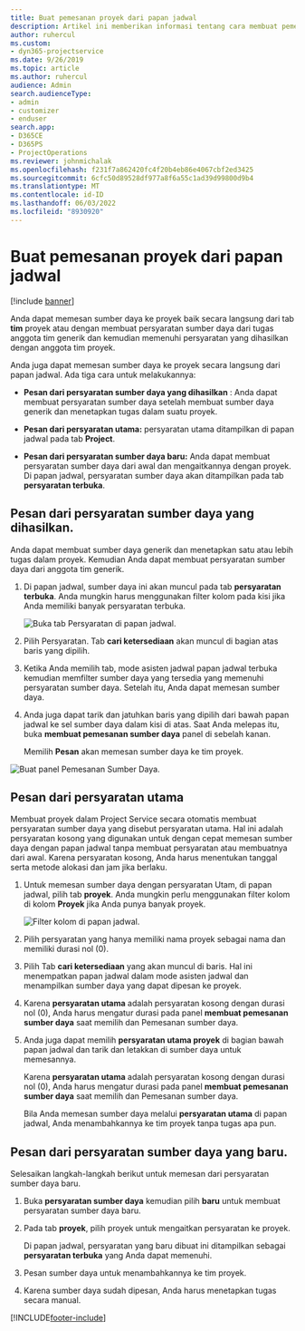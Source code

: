 ```yaml
---
title: Buat pemesanan proyek dari papan jadwal
description: Artikel ini memberikan informasi tentang cara membuat pemesanan proyek dari papan jadwal.
author: ruhercul
ms.custom:
- dyn365-projectservice
ms.date: 9/26/2019
ms.topic: article
ms.author: ruhercul
audience: Admin
search.audienceType:
- admin
- customizer
- enduser
search.app:
- D365CE
- D365PS
- ProjectOperations
ms.reviewer: johnmichalak
ms.openlocfilehash: f231f7a862420fc4f20b4eb86e4067cbf2ed3425
ms.sourcegitcommit: 6cfc50d89528df977a8f6a55c1ad39d99800d9b4
ms.translationtype: MT
ms.contentlocale: id-ID
ms.lasthandoff: 06/03/2022
ms.locfileid: "8930920"
---
```

# <a name="create-a-project-booking-from-the-schedule-board"></a>Buat pemesanan proyek dari papan jadwal

[!include [banner](../includes/psa-now-project-operations.md)]

Anda dapat memesan sumber daya ke proyek baik secara langsung dari tab **tim** proyek atau dengan membuat persyaratan sumber daya dari tugas anggota tim generik dan kemudian memenuhi persyaratan yang dihasilkan dengan anggota tim proyek.

Anda juga dapat memesan sumber daya ke proyek secara langsung dari papan jadwal. Ada tiga cara untuk melakukannya:

- **Pesan dari persyaratan sumber daya yang dihasilkan** : Anda dapat membuat persyaratan sumber daya setelah membuat sumber daya generik dan menetapkan tugas dalam suatu proyek.

- **Pesan dari persyaratan utama:** persyaratan utama ditampilkan di papan jadwal pada tab **Project**. 

- **Pesan dari persyaratan sumber daya baru:** Anda dapat membuat persyaratan sumber daya dari awal dan mengaitkannya dengan proyek. Di papan jadwal, persyaratan sumber daya akan ditampilkan pada tab **persyaratan terbuka**.

## <a name="book-from-a-generated-resource-requirement"></a>Pesan dari persyaratan sumber daya yang dihasilkan.

Anda dapat membuat sumber daya generik dan menetapkan satu atau lebih tugas dalam proyek. Kemudian Anda dapat membuat persyaratan sumber daya dari anggota tim generik. 

1.  Di papan jadwal, sumber daya ini akan muncul pada tab **persyaratan terbuka**. Anda mungkin harus menggunakan filter kolom pada kisi jika Anda memiliki banyak persyaratan terbuka. 

    ![Buka tab Persyaratan di papan jadwal.](media/FAQ-Project-Booking-Schedule-Board-1.png "Tangkapan layar tabel Pemesanan dan tugas")

2. Pilih Persyaratan. Tab **cari ketersediaan** akan muncul di bagian atas baris yang dipilih.
 
3. Ketika Anda memilih tab, mode asisten jadwal papan jadwal terbuka kemudian memfilter sumber daya yang tersedia yang memenuhi persyaratan sumber daya. Setelah itu, Anda dapat memesan sumber daya.

4. Anda juga dapat tarik dan jatuhkan baris yang dipilih dari bawah papan jadwal ke sel sumber daya dalam kisi di atas. Saat Anda melepas itu, buka **membuat pemesanan sumber daya** panel di sebelah kanan.

    Memilih **Pesan** akan memesan sumber daya ke tim proyek.

![Buat panel Pemesanan Sumber Daya.](media/FAQ-Project-Booking-Schedule-Board-6.png "")
 

## <a name="book-from-the-primary-requirement"></a>Pesan dari persyaratan utama

Membuat proyek dalam Project Service secara otomatis membuat persyaratan sumber daya yang disebut persyaratan utama. Hal ini adalah persyaratan kosong yang digunakan untuk dengan cepat memesan sumber daya dengan papan jadwal tanpa membuat persyaratan atau membuatnya dari awal. Karena persyaratan kosong, Anda harus menentukan tanggal serta metode alokasi dan jam jika berlaku. 

1. Untuk memesan sumber daya dengan persyaratan Utam, di papan jadwal, pilih tab **proyek**. Anda mungkin perlu menggunakan filter kolom di kolom **Proyek** jika Anda punya banyak proyek.

   ![Filter kolom di papan jadwal.](media/FAQ-Project-Booking-Schedule-Board-2.png "Tangkapan layar tabel Pemesanan dan tugas")

2. Pilih persyaratan yang hanya memiliki nama proyek sebagai nama dan memiliki durasi nol (0).

3. Pilih Tab **cari ketersediaan** yang akan muncul di baris. Hal ini menempatkan papan jadwal dalam mode asisten jadwal dan menampilkan sumber daya yang dapat dipesan ke proyek.

4. Karena **persyaratan utama** adalah persyaratan kosong dengan durasi nol (0), Anda harus mengatur durasi pada panel **membuat pemesanan sumber daya** saat memilih dan Pemesanan sumber daya.

5. Anda juga dapat memilih **persyaratan utama proyek** di bagian bawah papan jadwal dan tarik dan letakkan di sumber daya untuk memesannya.
 
    Karena **persyaratan utama** adalah persyaratan kosong dengan durasi nol (0), Anda harus mengatur durasi pada panel **membuat pemesanan sumber daya** saat memilih dan Pemesanan sumber daya.
 
    Bila Anda memesan sumber daya melalui **persyaratan utama** di papan jadwal, Anda menambahkannya ke tim proyek tanpa tugas apa pun.
 
## <a name="book-from-a-new-resource-requirement"></a>Pesan dari persyaratan sumber daya yang baru.
Selesaikan langkah-langkah berikut untuk memesan dari persyaratan sumber daya baru. 

1. Buka **persyaratan sumber daya** kemudian pilih **baru** untuk membuat persyaratan sumber daya baru.

2. Pada tab **proyek**, pilih proyek untuk mengaitkan persyaratan ke proyek.
 
    Di papan jadwal, persyaratan yang baru dibuat ini ditampilkan sebagai **persyaratan terbuka** yang Anda dapat memenuhi.

3. Pesan sumber daya untuk menambahkannya ke tim proyek.

4. Karena sumber daya sudah dipesan, Anda harus menetapkan tugas secara manual.



[!INCLUDE[footer-include](../includes/footer-banner.md)]
